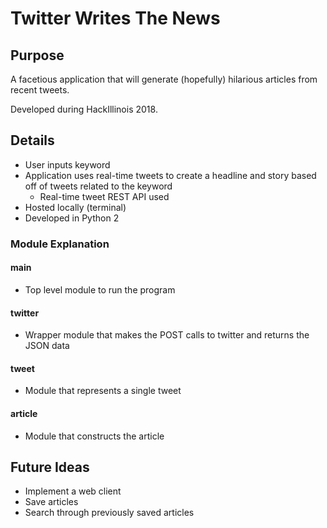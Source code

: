 # Twitter Writes The News

## Purpose
A facetious application that will generate (hopefully) hilarious articles from recent tweets.

Developed during HackIllinois 2018.

## Details
* User inputs keyword
* Application uses real-time tweets to create a headline and story based off of tweets related to the keyword
	* Real-time tweet REST API used
* Hosted locally (terminal)
* Developed in Python 2

### Module Explanation
#### main
* Top level module to run the program

#### twitter
* Wrapper module that makes the POST calls to twitter and returns the JSON data

#### tweet
* Module that represents a single tweet

#### article
* Module that constructs the article

## Future Ideas
* Implement a web client
* Save articles
* Search through previously saved articles 
